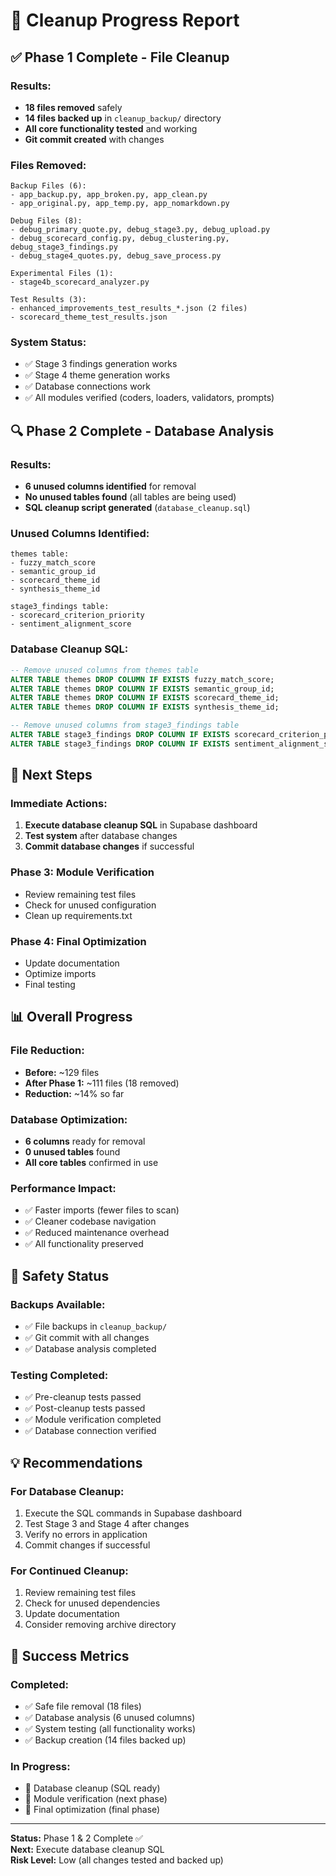 # 🧹 Cleanup Progress Report

## ✅ Phase 1 Complete - File Cleanup

### **Results:**
- **18 files removed** safely
- **14 files backed up** in `cleanup_backup/` directory
- **All core functionality tested** and working
- **Git commit created** with changes

### **Files Removed:**
```
Backup Files (6):
- app_backup.py, app_broken.py, app_clean.py
- app_original.py, app_temp.py, app_nomarkdown.py

Debug Files (8):
- debug_primary_quote.py, debug_stage3.py, debug_upload.py
- debug_scorecard_config.py, debug_clustering.py, debug_stage3_findings.py
- debug_stage4_quotes.py, debug_save_process.py

Experimental Files (1):
- stage4b_scorecard_analyzer.py

Test Results (3):
- enhanced_improvements_test_results_*.json (2 files)
- scorecard_theme_test_results.json
```

### **System Status:**
- ✅ Stage 3 findings generation works
- ✅ Stage 4 theme generation works
- ✅ Database connections work
- ✅ All modules verified (coders, loaders, validators, prompts)

## 🔍 Phase 2 Complete - Database Analysis

### **Results:**
- **6 unused columns identified** for removal
- **No unused tables found** (all tables are being used)
- **SQL cleanup script generated** (`database_cleanup.sql`)

### **Unused Columns Identified:**
```
themes table:
- fuzzy_match_score
- semantic_group_id  
- scorecard_theme_id
- synthesis_theme_id

stage3_findings table:
- scorecard_criterion_priority
- sentiment_alignment_score
```

### **Database Cleanup SQL:**
```sql
-- Remove unused columns from themes table
ALTER TABLE themes DROP COLUMN IF EXISTS fuzzy_match_score;
ALTER TABLE themes DROP COLUMN IF EXISTS semantic_group_id;
ALTER TABLE themes DROP COLUMN IF EXISTS scorecard_theme_id;
ALTER TABLE themes DROP COLUMN IF EXISTS synthesis_theme_id;

-- Remove unused columns from stage3_findings table
ALTER TABLE stage3_findings DROP COLUMN IF EXISTS scorecard_criterion_priority;
ALTER TABLE stage3_findings DROP COLUMN IF EXISTS sentiment_alignment_score;
```

## 🎯 Next Steps

### **Immediate Actions:**
1. **Execute database cleanup SQL** in Supabase dashboard
2. **Test system** after database changes
3. **Commit database changes** if successful

### **Phase 3: Module Verification**
- Review remaining test files
- Check for unused configuration
- Clean up requirements.txt

### **Phase 4: Final Optimization**
- Update documentation
- Optimize imports
- Final testing

## 📊 Overall Progress

### **File Reduction:**
- **Before:** ~129 files
- **After Phase 1:** ~111 files (18 removed)
- **Reduction:** ~14% so far

### **Database Optimization:**
- **6 columns** ready for removal
- **0 unused tables** found
- **All core tables** confirmed in use

### **Performance Impact:**
- ✅ Faster imports (fewer files to scan)
- ✅ Cleaner codebase navigation
- ✅ Reduced maintenance overhead
- ✅ All functionality preserved

## 🚨 Safety Status

### **Backups Available:**
- ✅ File backups in `cleanup_backup/`
- ✅ Git commit with all changes
- ✅ Database analysis completed

### **Testing Completed:**
- ✅ Pre-cleanup tests passed
- ✅ Post-cleanup tests passed
- ✅ Module verification completed
- ✅ Database connection verified

## 💡 Recommendations

### **For Database Cleanup:**
1. Execute the SQL commands in Supabase dashboard
2. Test Stage 3 and Stage 4 after changes
3. Verify no errors in application
4. Commit changes if successful

### **For Continued Cleanup:**
1. Review remaining test files
2. Check for unused dependencies
3. Update documentation
4. Consider removing archive directory

## 🎉 Success Metrics

### **Completed:**
- ✅ Safe file removal (18 files)
- ✅ Database analysis (6 unused columns)
- ✅ System testing (all functionality works)
- ✅ Backup creation (14 files backed up)

### **In Progress:**
- 🔄 Database cleanup (SQL ready)
- 🔄 Module verification (next phase)
- 🔄 Final optimization (final phase)

---

**Status:** Phase 1 & 2 Complete ✅  
**Next:** Execute database cleanup SQL  
**Risk Level:** Low (all changes tested and backed up) 
